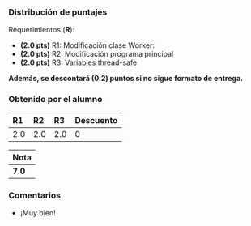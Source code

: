 ﻿### Distribución de puntajes

Requerimientos (**R**):

* **(2.0 pts)** R1: Modificación clase Worker: 
* **(2.0 pts)** R2: Modificación programa principal
* **(2.0 pts)** R3: Variables thread-safe

**Además, se descontará (0.2) puntos si no sigue formato de entrega.**

### Obtenido por el alumno
| R1 | R2 | R3 | Descuento |
|:---|:---|:---|:----------|
| 2.0 | 2.0 | 2.0 | 0 |

| Nota |
|:-----|
| **7.0** |

### Comentarios

* ¡Muy bien!
